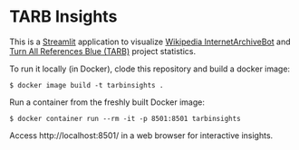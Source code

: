 # TARB Insights

This is a [Streamlit](https://streamlit.io/) application to visualize [Wikipedia InternetArchiveBot](https://meta.wikimedia.org/wiki/InternetArchiveBot/API#action=statistics) and [Turn All References Blue (TARB)](https://archive.org/details/mark-graham-presentation) project statistics.

To run it locally (in Docker), clode this repository and build a docker image:

```
$ docker image build -t tarbinsights .
```

Run a container from the freshly built Docker image:

```
$ docker container run --rm -it -p 8501:8501 tarbinsights
```

Access http://localhost:8501/ in a web browser for interactive insights.
